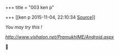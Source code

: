 +++
title = "003 ken p"

+++
[[ken p	2015-11-04, 22:10:34 [Source](https://groups.google.com/g/samskrita/c/C2LjamJGB4k)]]



*You may try this !*

*<http://www.vishalon.net/PramukhIME/Android.aspx>*



